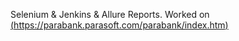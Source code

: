 Selenium & Jenkins & Allure Reports.  Worked on [(https://parabank.parasoft.com/parabank/index.htm)](https://parabank.parasoft.com/parabank/index.htm)
